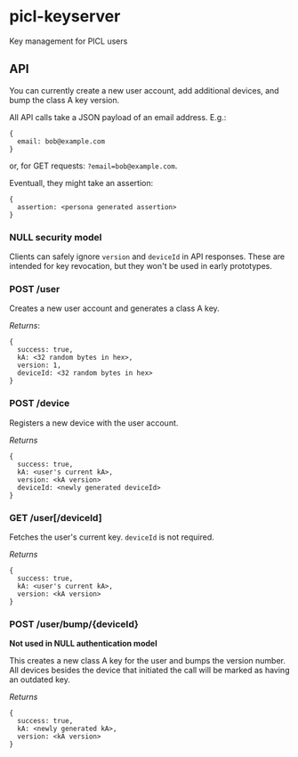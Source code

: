picl-keyserver
==============

Key management for PICL users

## API

You can currently create a new user account, add additional devices, and bump the class A key version.

All API calls take a JSON payload of an email address. E.g.:

    {
      email: bob@example.com
    }

or, for GET requests: `?email=bob@example.com`.

Eventuall, they might take an assertion:

    {
      assertion: <persona generated assertion>
    }

### NULL security model
Clients can safely ignore `version` and `deviceId` in API responses. These are intended for key revocation, but they won't be used in early prototypes.

### POST /user
Creates a new user account and generates a class A key.

*Returns*:

    {
      success: true,
      kA: <32 random bytes in hex>,
      version: 1,
      deviceId: <32 random bytes in hex>
    }

### POST /device
Registers a new device with the user account.

*Returns*

    {
      success: true,
      kA: <user's current kA>,
      version: <kA version>
      deviceId: <newly generated deviceId>
    }

### GET /user[/deviceId]
Fetches the user's current key. `deviceId` is not required.

*Returns*

    {
      success: true,
      kA: <user's current kA>,
      version: <kA version>
    }

### POST /user/bump/{deviceId}
**Not used in NULL authentication model**

This creates a new class A key for the user and bumps the version number.
All devices besides the device that initiated the call will be marked as having
an outdated key.

*Returns*

    {
      success: true,
      kA: <newly generated kA>,
      version: <kA version>
    }

